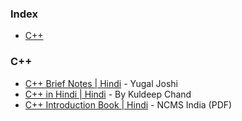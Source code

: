 ### Index

* [C++](#cpp)


### <a id="cpp"></a>C++

* [C++ Brief Notes \| Hindi](https://ehindistudy.com/2020/12/01/cpp-notes-in-hindi/) - Yugal Joshi
* [C++ in Hindi \| Hindi](https://drive.google.com/file/d/1_3qcecfg74DD32Qnu8K85f8NYswZYHPb/view?usp=sharing) - By Kuldeep Chand 
* [C++ Introduction Book \| Hindi](https://ncsmindia.com/wp-content/uploads/2012/04/c++-hindi.pdf) - NCMS India (PDF)


